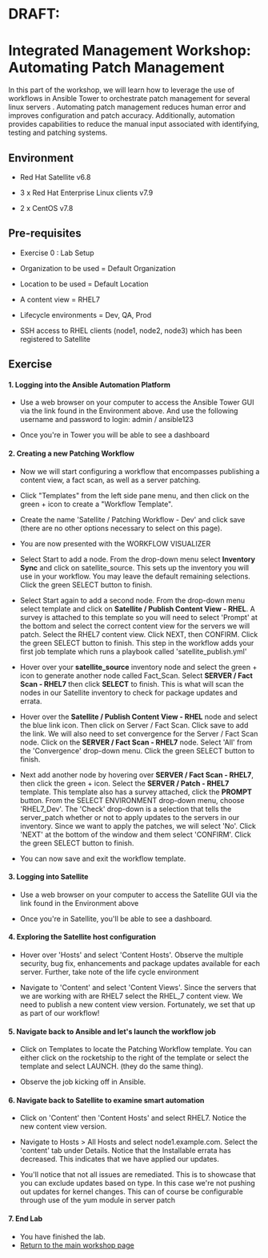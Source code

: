 DRAFT:
======

Integrated Management Workshop: Automating Patch Management
===========================================================

In this part of the workshop, we will learn how to leverage the use of workflows in Ansible Tower to orchestrate patch management for several linux servers . Automating patch management reduces human error and improves configuration and patch accuracy. Additionally, automation provides capabilities to reduce the manual input associated with identifying, testing and patching systems. 

Environment
-----------

-   Red Hat Satellite v6.8

-   3 x Red Hat Enterprise Linux clients v7.9

-   2 x CentOS v7.8

Pre-requisites 
---------------

-   Exercise 0 : Lab Setup

-   Organization to be used = Default Organization

-   Location to be used = Default Location

-   A content view = RHEL7

-   Lifecycle environments = Dev, QA, Prod

-   SSH access to RHEL clients (node1, node2, node3) which has been registered to Satellite

Exercise
--------

#### 1\. Logging into the Ansible Automation Platform

-   Use a web browser on your computer to access the Ansible Tower GUI via the link found in the Environment above. And use the following username and password to login: admin / ansible123

-   Once you're in Tower you will be able to see a dashboard

#### 2\. Creating a new Patching Workflow

-   Now we will start configuring a workflow that encompasses publishing a content view, a fact scan, as well as a server patching.

-   Click "Templates" from the left side pane menu, and then click on the green + icon to create a "Workflow Template".

-   Create the name 'Satellite / Patching Workflow - Dev' and click save (there are no other options necessary to select on this page).

-   You are now presented with the WORKFLOW VISUALIZER

-   Select Start to add a node. From the drop-down menu select **Inventory Sync** and click on satellite_source. This sets up the inventory you will use in your workflow. You may leave the default remaining selections. Click the green SELECT button to finish.

-   Select Start again to add a second node. From the drop-down menu select template and click on **Satellite / Publish Content View - RHEL**. A survey is attached to this template so you will need to select 'Prompt' at the bottom and select the correct content view for the servers we will patch. Select the RHEL7 content view. Click NEXT, then CONFIRM. Click the green SELECT button to finish. This step in the workflow adds your first job template which runs a playbook called 'satellite_publish.yml'

-   Hover over your **satellite_source** inventory node and select the green + icon to generate another node called Fact_Scan. Select **SERVER / Fact Scan - RHEL7** then click **SELECT** to finish. This is what will scan the nodes in our Satellite inventory to check for package updates and errata. 

-   Hover over the **Satellite / Publish Content View - RHEL** node and select the blue link icon. Then click on Server / Fact Scan. Click save to add the link. We will also need to set convergence for the Server / Fact Scan node. Click on the **SERVER / Fact Scan - RHEL7** node. Select 'All' from the 'Convergence' drop-down menu. Click the green SELECT button to finish.

-   Next add another node by hovering over **SERVER / Fact Scan - RHEL7**, then click the green + icon. Select the **SERVER / Patch - RHEL7** template. This template also has a survey attached, click the **PROMPT** button. From the SELECT ENVIRONMENT drop-down menu, choose 'RHEL7_Dev'. The 'Check' drop-down is a selection that tells the server_patch whether or not to apply updates to the servers in our inventory. Since we want to apply the patches, we will select 'No'. Click 'NEXT' at the bottom of the window and them select 'CONFIRM'. Click the green SELECT button to finish.

-   You can now save and exit the workflow template.

#### 3\. Logging into Satellite 

-   Use a web browser on your computer to access the Satellite GUI via the link found in the Environment above

-   Once you're in Satellite, you'll be able to see a dashboard.

#### 4\. Exploring the Satellite host configuration

-   Hover over 'Hosts' and select 'Content Hosts'. Observe the multiple security, bug fix, enhancements and package updates available for each server. Further, take note of the life cycle environment 

-   Navigate to 'Content' and select 'Content Views'. Since the servers that we are working with are RHEL7 select the RHEL_7 content view. We need to publish a new content view version. Fortunately, we set that up as part of our workflow!

#### 5\. Navigate back to Ansible and let's launch the workflow job

-   Click on Templates to locate the Patching Workflow template. You can either click on the rocketship to the right of the template or select the template and select LAUNCH. (they do the same thing). 

-   Observe the job kicking off in Ansible. 

#### 6\. Navigate back to Satellite to examine smart automation

-   Click on 'Content' then 'Content Hosts' and select RHEL7. Notice the new content view version.

-   Navigate to Hosts > All Hosts and select node1.example.com. Select the 'content' tab under Details. Notice that the Installable errata has decreased. This indicates that we have applied our updates.

-   You'll notice that not all issues are remediated. This is to showcase that you can exclude updates based on type. In this case we're not pushing out updates for kernel changes. This can of course be configurable through use of the yum module in server patch

#### 7\. End Lab

-   You have finished the lab.
-   [Return to the main workshop page](https://github.com/redhat-partner-tech/partner-tech-days-march2021/tree/main/integrated-mgmt-workshop#guide)
